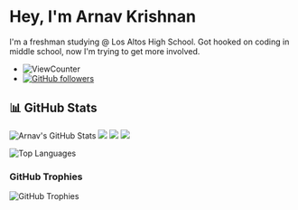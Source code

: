 # Hey, I'm Arnav Krishnan
I'm a freshman studying @ Los Altos High School. Got hooked on coding in middle school, now I'm trying to get more involved.
- ![ViewCounter](https://komarev.com/ghpvc/?username=arnavkrishnan)
- [![GitHub followers](https://img.shields.io/github/followers/arnavkrishnan?style=social)](https://github.com/arnavkrishnan?tab=followers)

## 📊 GitHub Stats

![Arnav's GitHub Stats](https://github-readme-stats.vercel.app/api?username=arnavkrishnan&show_icons=true&hide_title=true&hide=prs&count_private=true&hide_border=true&bg_color=0d1117&text_color=fff)
[![](http://github-profile-summary-cards.vercel.app/api/cards/profile-details?username=arnavkrishnan&theme=github_dark)](https://github.com/vn7n24fzkq/github-profile-summary-cards)
[![](http://github-profile-summary-cards.vercel.app/api/cards/repos-per-language?username=arnavkrishnan&theme=github_dark&exclude=true)](https://github.com/vn7n24fzkq/github-profile-summary-cards)
[![](http://github-profile-summary-cards.vercel.app/api/cards/productive-time?username=arnavkrishnan&theme=github_dark)](https://github.com/vn7n24fzkq/github-profile-summary-cards)

![Top Languages](https://github-readme-stats.vercel.app/api/top-langs/?username=arnavkrishnan&layout=compact&langs_count=6&hide_border=true&bg_color=0d1117&text_color=fff)

### GitHub Trophies
![GitHub Trophies](https://github-profile-trophy.vercel.app/?username=arnavkrishnan&theme=flat&row=1&column=5&margin-w=15&margin-h=15)
